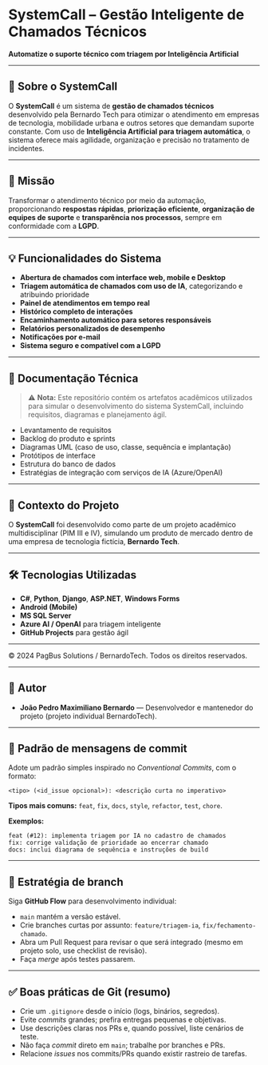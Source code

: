 # **SystemCall – Gestão Inteligente de Chamados Técnicos**

**Automatize o suporte técnico com triagem por Inteligência Artificial**

--- 

## 📌 Sobre o SystemCall

O **SystemCall** é um sistema de **gestão de chamados técnicos** desenvolvido pela Bernardo Tech para otimizar o atendimento em empresas de tecnologia, mobilidade urbana e outros setores que demandam suporte constante. Com uso de **Inteligência Artificial para triagem automática**, o sistema oferece mais agilidade, organização e precisão no tratamento de incidentes.

---

## 🎯 Missão

Transformar o atendimento técnico por meio da automação, proporcionando **respostas rápidas**, **priorização eficiente**, **organização de equipes de suporte** e **transparência nos processos**, sempre em conformidade com a **LGPD**.

---

## 💡 Funcionalidades do Sistema

- **Abertura de chamados com interface web, mobile e Desktop**
- **Triagem automática de chamados com uso de IA**, categorizando e atribuindo prioridade
- **Painel de atendimentos em tempo real**
- **Histórico completo de interações**
- **Encaminhamento automático para setores responsáveis**
- **Relatórios personalizados de desempenho**
- **Notificações por e-mail**
- **Sistema seguro e compatível com a LGPD**

---

## 📁 Documentação Técnica

> ⚠️ **Nota:** Este repositório contém os artefatos acadêmicos utilizados para simular o desenvolvimento do sistema SystemCall, incluindo requisitos, diagramas e planejamento ágil.

- Levantamento de requisitos
- Backlog do produto e sprints
- Diagramas UML (caso de uso, classe, sequência e implantação)
- Protótipos de interface
- Estrutura do banco de dados
- Estratégias de integração com serviços de IA (Azure/OpenAI)

---

## 🧠 Contexto do Projeto

O **SystemCall** foi desenvolvido como parte de um projeto acadêmico multidisciplinar (PIM III e IV), simulando um produto de mercado dentro de uma empresa de tecnologia fictícia, **Bernardo Tech**.

---


## 🛠️ Tecnologias Utilizadas

- **C#**, **Python**, **Django**, **ASP.NET**, **Windows Forms**
- **Android (Mobile)**
- **MS SQL Server**
- **Azure AI / OpenAI** para triagem inteligente
- **GitHub Projects** para gestão ágil

---


© 2024 PagBus Solutions / BernardoTech. Todos os direitos reservados.

---


## 👤 Autor

- **João Pedro Maximiliano Bernardo** — Desenvolvedor e mantenedor do projeto (projeto individual BernardoTech).

---

## 📝 Padrão de mensagens de commit

Adote um padrão simples inspirado no *Conventional Commits*, com o formato:

```
<tipo> (<id_issue opcional>): <descrição curta no imperativo>
```

**Tipos mais comuns:** `feat`, `fix`, `docs`, `style`, `refactor`, `test`, `chore`.

**Exemplos:**
```
feat (#12): implementa triagem por IA no cadastro de chamados
fix: corrige validação de prioridade ao encerrar chamado
docs: inclui diagrama de sequência e instruções de build
```

---

## 🌱 Estratégia de branch

Siga **GitHub Flow** para desenvolvimento individual:

- `main` mantém a versão estável.
- Crie branches curtas por assunto: `feature/triagem-ia`, `fix/fechamento-chamado`.
- Abra um Pull Request para revisar o que será integrado (mesmo em projeto solo, use checklist de revisão).
- Faça *merge* após testes passarem.

---

## ✅ Boas práticas de Git (resumo)

- Crie um `.gitignore` desde o início (logs, binários, segredos).
- Evite *commits* grandes; prefira entregas pequenas e objetivas.
- Use descrições claras nos PRs e, quando possível, liste cenários de teste.
- Não faça *commit* direto em `main`; trabalhe por branches e PRs.
- Relacione *issues* nos commits/PRs quando existir rastreio de tarefas.
